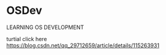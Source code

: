 # OSDev
LEARNING OS DEVELOPMENT 

turtial click here https://blog.csdn.net/qq_29712659/article/details/115263931
